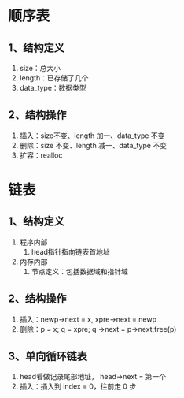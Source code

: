 # 顺序表

## 1、结构定义

1. size：总大小
2. length：已存储了几个
3. data_type：数据类型

## 2、结构操作

1. 插入：size不变、length 加一、data_type 不变
2. 删除：size 不变、length 减一、data_type 不变
3. 扩容：realloc

# 链表

## 1、结构定义

1. 程序内部
   1. head指针指向链表首地址
2. 内存内部
   1. 节点定义：包括数据域和指针域

## 2、结构操作

1. 插入：newp->next = x, xpre->next = newp
2. 删除：p = x; q = xpre; q ->next = p->next;free(p) 

## 3、单向循环链表

1. head看做记录尾部地址， head->next = 第一个
2. 插入：插入到 index = 0，往前走 0 步



  